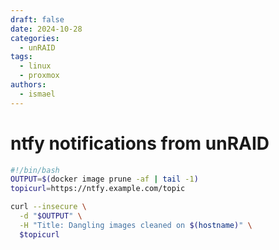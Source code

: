 ```yaml
---
draft: false
date: 2024-10-28
categories:
  - unRAID
tags:
  - linux
  - proxmox
authors:
  - ismael
---
```


# ntfy notifications from unRAID

``` bash
#!/bin/bash
OUTPUT=$(docker image prune -af | tail -1)
topicurl=https://ntfy.example.com/topic

curl --insecure \
  -d "$OUTPUT" \
  -H "Title: Dangling images cleaned on $(hostname)" \
  $topicurl
  ```
